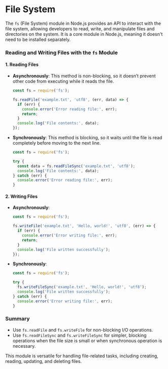 # File System

The `fs` (File System) module in Node.js provides an API to interact with the file system, allowing developers to read, write, and manipulate files and directories on the system. It is a core module in Node.js, meaning it doesn't need to be installed separately.

### Reading and Writing Files with the `fs` Module

#### 1. **Reading Files**

- **Asynchronously**: This method is non-blocking, so it doesn’t prevent other code from executing while it reads the file.

  ```javascript
  const fs = require('fs');

  fs.readFile('example.txt', 'utf8', (err, data) => {
    if (err) {
      console.error('Error reading file:', err);
      return;
    }
    console.log('File contents:', data);
  });
  ```

- **Synchronously**: This method is blocking, so it waits until the file is read completely before moving to the next line.

  ```javascript
  const fs = require('fs');

  try {
    const data = fs.readFileSync('example.txt', 'utf8');
    console.log('File contents:', data);
  } catch (err) {
    console.error('Error reading file:', err);
  }
  ```

#### 2. **Writing Files**

- **Asynchronously**:

  ```javascript
  const fs = require('fs');

  fs.writeFile('example.txt', 'Hello, world!', 'utf8', (err) => {
    if (err) {
      console.error('Error writing file:', err);
      return;
    }
    console.log('File written successfully');
  });
  ```

- **Synchronously**:

  ```javascript
  const fs = require('fs');

  try {
    fs.writeFileSync('example.txt', 'Hello, world!', 'utf8');
    console.log('File written successfully');
  } catch (err) {
    console.error('Error writing file:', err);
  }
  ```

### Summary

- Use `fs.readFile` and `fs.writeFile` for non-blocking I/O operations.
- Use `fs.readFileSync` and `fs.writeFileSync` for simpler, blocking operations when the file size is small or when synchronous operation is necessary.

This module is versatile for handling file-related tasks, including creating, reading, updating, and deleting files.